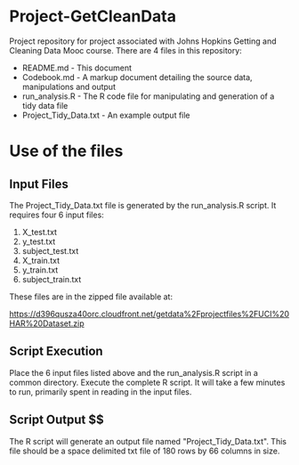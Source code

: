 Project-GetCleanData
====================

Project repository for project associated with Johns Hopkins Getting and Cleaning
Data Mooc course. There are 4 files in this repository:

 * README.md  -  This document
 * Codebook.md - A markup document detailing the source data, manipulations and 
 output
 * run_analysis.R - The R code file for manipulating and generation of a tidy 
 data file
 * Project_Tidy_Data.txt - An example output file
 
# Use of the files #

## Input Files ##
The Project_Tidy_Data.txt file is generated by the run_analysis.R script. It 
requires four 6 input files:
 
1. X_test.txt
2. y_test.txt
3. subject_test.txt
4. X_train.txt
5. y_train.txt
6. subject_train.txt

These files are in the zipped file available at:

https://d396qusza40orc.cloudfront.net/getdata%2Fprojectfiles%2FUCI%20HAR%20Dataset.zip

## Script Execution ##

Place the 6 input files listed above and the run_analysis.R script in a common
directory. Execute the complete R script. It will take a few minutes to run, 
primarily spent in reading in the input files.

## Script Output $$

The R script will generate an output file named "Project_Tidy_Data.txt". This
file should be a space delimited txt file of 180 rows by 66 columns in size.

